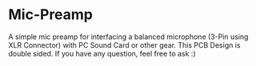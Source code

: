 # Mic-Preamp
A simple mic preamp for interfacing a balanced microphone (3-Pin using XLR Connector) with PC Sound Card or other gear. This PCB Design is double sided. If you have any question, feel free to ask :)
